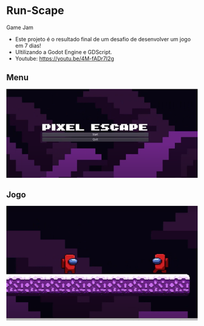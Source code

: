 # Run-Scape
Game Jam

- Este projeto é o resultado final de um desafio de desenvolver um jogo em 7 dias!
- Ultilizando a Godot Engine e GDScript.
- Youtube: https://youtu.be/4M-fADr7I2g

## Menu
![menu do jogo](https://github.com/Print-TesteServer/Run-Scape/blob/main/image/Captura%20de%20Tela%20(22).png)

## Jogo
![menu do jogo](https://github.com/Print-TesteServer/Run-Scape/blob/main/image/Captura%20de%20Tela%20(23).png)
